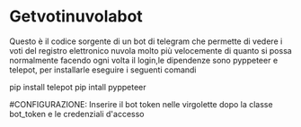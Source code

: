 # Getvotinuvolabot
Questo è il codice sorgente di un bot di telegram che permette di vedere i voti del registro elettronico nuvola molto più velocemente di quanto si possa normalmente facendo ogni volta il login,le dipendenze sono pyppeteer e telepot, per installarle eseguire i seguenti comandi 

pip install telepot 
pip intall pyppeteer

#CONFIGURAZIONE:
Inserire il bot token nelle virgolette dopo la classe bot_token e le credenziali d'accesso 
